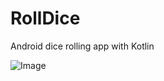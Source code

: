 # RollDice
Android dice rolling app with Kotlin

![Image](C:\Users\Casper\Desktop\Screenshot_1.png)
